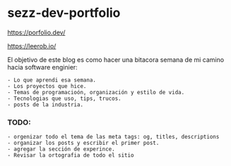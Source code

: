 # sezz-dev-portfolio


https://porfolio.dev/

https://leerob.io/

El objetivo de este blog es como hacer una bitacora semana de mi camino hacia software enginier:

    - Lo que aprendi esa semana.
    - Los proyectos que hice.
    - Temas de programacioón, organización y estilo de vida.
    - Tecnologias que uso, tips, trucos. 
    - posts de la industria.

### TODO:
    - orgenizar todo el tema de las meta tags: og, titles, descriptions
    - organizar los posts y escribir el primer post.
    - agregar la sección de experince.
    - Revisar la ortografia de todo el sitio
